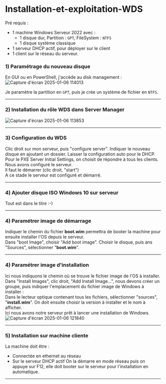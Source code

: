 # Installation-et-exploitation-WDS  

Pré requis :  
* 1 machine Windows Serveur 2022 avec :  
  - 1 disque dur, Partition : `GPT`, FileSystem : `NTFS`  
  - 1 disque système classique  
* 1 serveur DHCP actif, pour déployer sur le client  
* 1 client sur le réseau du serveur.

### 1) Paramétrage du nouveau disque  
En GUI ou en PowerShell, j'accède au disk management :  
![Capture d'écran 2025-01-06 114013](https://github.com/user-attachments/assets/5166d308-6a20-4c5d-9139-077814030c26)

Je paramètre la partition en `GPT`, puis je crée un système de fichier en `NTFS`.  

---
### 2) Installation du rôle WDS dans Server Manager  

![Capture d'écran 2025-01-06 113853](https://github.com/user-attachments/assets/95381bbf-ee50-4335-b6d6-9583533313f4)  


---
### 3) Configuration du WDS  
Clic droit sur mon serveur, puis "configure server". Indiquer le nouveau disque en ajoutant un dossier. Laisser la configuration auto pour le DHCP. Pour le PXE Server Initial Settings, on choisit de répondre à tous les clients.   
Nous avons configuré le serveur.  
Il faut le démarrer (clic droit, "start")  
A ce stade le serveur est configuré et démarré.  

---
### 4) Ajouter disque ISO Windows 10 sur serveur  
Tout est dans le titre :-)  

---
### 4) Paramétrer image de démarrage  
Indiquer le chemin du fichier **boot.wim** permettra de booter la machine pour ensuite installer l'OS depuis le serveur.  
Dans "boot Image", choisir "Add boot image". Choisir le disque, puis ans "Sources", sélectionner "**boot.wim**".  

---
### 4) Paramétrer image d'installation  
Ici nous indiquons le chemin où se trouve le fichier image de l'OS à installer.  
Dans "Install Images", clic droit, "Add Install Image...", nous devons créer un groupe, puis indiquer l'emplacement du fichier image de Windows à installer :  
Dans le lecteur optique contenant tous les fichiers, sélectionner "sources", "**install.wim**". On doit ensuite choisir la version à installer et le nom à afficher.  
Ici nous avons notre serveur prêt à lancer une installation de Windows.  
![Capture d'écran 2025-01-06 121840](https://github.com/user-attachments/assets/4df8acb0-f179-4452-8736-df191c18176a)  



---
### 5) Installation sur machine cliente  
La machine doit être :  
* Connectée en ethernet au réseau  
* Sur le serveur DHCP actif
On la démarre en mode réseau puis on appuye sur F12, elle doit booter sur le serveur pour l'installation en automatique.  

---

